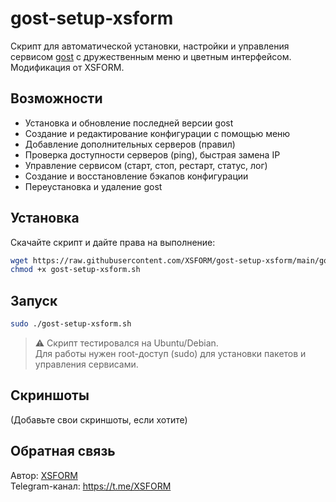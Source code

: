 # gost-setup-xsform

Скрипт для автоматической установки, настройки и управления сервисом [gost](https://github.com/ginuerzh/gost) с дружественным меню и цветным интерфейсом.  
Модификация от XSFORM.

## Возможности

- Установка и обновление последней версии gost
- Создание и редактирование конфигурации с помощью меню
- Добавление дополнительных серверов (правил)
- Проверка доступности серверов (ping), быстрая замена IP
- Управление сервисом (старт, стоп, рестарт, статус, лог)
- Создание и восстановление бэкапов конфигурации
- Переустановка и удаление gost

## Установка

Скачайте скрипт и дайте права на выполнение:

```bash
wget https://raw.githubusercontent.com/XSFORM/gost-setup-xsform/main/gost-setup-xsform.sh
chmod +x gost-setup-xsform.sh
```

## Запуск

```bash
sudo ./gost-setup-xsform.sh
```

> ⚠️ Скрипт тестировался на Ubuntu/Debian.  
> Для работы нужен root-доступ (sudo) для установки пакетов и управления сервисами.

## Скриншоты

(Добавьте свои скриншоты, если хотите)

## Обратная связь

Автор: [XSFORM](https://t.me/XSFORM)  
Telegram-канал: https://t.me/XSFORM